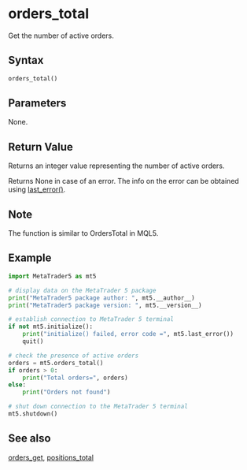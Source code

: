 # orders_total

Get the number of active orders.

## Syntax

```python
orders_total()
```

## Parameters

None.

## Return Value

Returns an integer value representing the number of active orders.

Returns None in case of an error. The info on the error can be obtained using [last_error()](./last_error.md).

## Note

The function is similar to OrdersTotal in MQL5.

## Example

```python
import MetaTrader5 as mt5

# display data on the MetaTrader 5 package
print("MetaTrader5 package author: ", mt5.__author__)
print("MetaTrader5 package version: ", mt5.__version__)

# establish connection to MetaTrader 5 terminal
if not mt5.initialize():
    print("initialize() failed, error code =", mt5.last_error())
    quit()

# check the presence of active orders
orders = mt5.orders_total()
if orders > 0:
    print("Total orders=", orders)
else:
    print("Orders not found")

# shut down connection to the MetaTrader 5 terminal
mt5.shutdown()
```

## See also

[orders_get](./orders_get.md), [positions_total](./positions_total.md) 